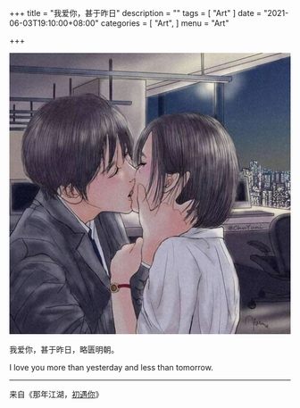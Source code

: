 +++
title = "我爱你，甚于昨日"
description = ""
tags = [
    "Art"
]
date = "2021-06-03T19:10:00+08:00"
categories = [
    "Art",
]
menu = "Art"

+++

[![](/images/post/20210603191001.png)](/images/post/20210603191001.png "点击查看大图")  
<!--more-->

我爱你，甚于昨日，略匮明朝。

I love you more than yesterday and less than tomorrow.

------------------

来自《那年江湖，[初遇你](https://t.me/ChuYuni/426)》

